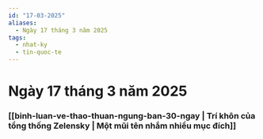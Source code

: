```yaml
---
id: "17-03-2025"
aliases:
  - Ngày 17 tháng 3 năm 2025
tags:
  - nhat-ky
  - tin-quoc-te
---
```


# Ngày 17 tháng 3 năm 2025

### [[binh-luan-ve-thao-thuan-ngung-ban-30-ngay | Trí khôn của tổng thống Zelensky | Một mũi tên nhắm nhiều mục đích]]
